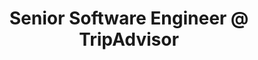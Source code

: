 ---
i: alexander_pushkarev

name: Alexander Pushkarev
title: Senior Software Engineer @ TripAdvisor
about: 
location: London, United Kingdom
specialities:
    - 
    - 
tech-stack: 

linkedin: https://www.linkedin.com/in/alexpushkarev/
twitter: 
website: 
---